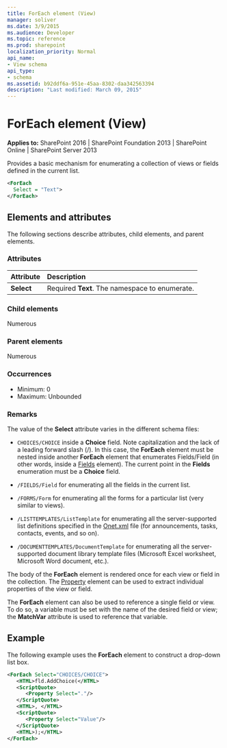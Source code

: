 ```yaml
---
title: ForEach element (View)
manager: soliver
ms.date: 3/9/2015
ms.audience: Developer
ms.topic: reference
ms.prod: sharepoint
localization_priority: Normal
api_name:
- View schema
api_type:
- schema
ms.assetid: b92ddf6a-951e-45aa-8302-daa342563394
description: "Last modified: March 09, 2015"
---
```


# ForEach element (View)

**Applies to:** SharePoint 2016 | SharePoint Foundation 2013 | SharePoint Online | SharePoint Server 2013
  
Provides a basic mechanism for enumerating a collection of views or fields defined in the current list.
  
```XML
<ForEach
  Select = "Text">
</ForEach>
```

## Elements and attributes

The following sections describe attributes, child elements, and parent elements.

### Attributes

|**Attribute**|**Description**|
|:-----|:-----|
|**Select** <br/> |Required **Text**. The namespace to enumerate.  <br/> |
   
### Child elements

Numerous 
   
### Parent elements

Numerous 
   
### Occurrences

- Minimum: 0 
- Maximum: Unbounded 
   
### Remarks

The value of the **Select** attribute varies in the different schema files: 
  
- `CHOICES/CHOICE` inside a **Choice** field. Note capitalization and the lack of a leading forward slash (/). In this case, the **ForEach** element must be nested inside another **ForEach** element that enumerates Fields/Field (in other words, inside a [Fields](fields-element-view.md) element). The current point in the **Fields** enumeration must be a **Choice** field. 
    
- `/FIELDS/Field` for enumerating all the fields in the current list.
    
- `/FORMS/Form` for enumerating all the forms for a particular list (very similar to views).
    
- `/LISTTEMPLATES/ListTemplate` for enumerating all the server-supported list definitions specified in the [Onet.xml](https://msdn.microsoft.com/library/b99d6657-d9ae-4135-a43c-c58cdfcdc6c1%28Office.15%29.aspx) file (for announcements, tasks, contacts, events, and so on). 
    
- `/DOCUMENTTEMPLATES/DocumentTemplate` for enumerating all the server-supported document library template files (Microsoft Excel worksheet, Microsoft Word document, etc.).
    
The body of the **ForEach** element is rendered once for each view or field in the collection. The [Property](property-element-view.md) element can be used to extract individual properties of the view or field. 
  
The **ForEach** element can also be used to reference a single field or view. To do so, a variable must be set with the name of the desired field or view; the **MatchVar** attribute is used to reference that variable. 
  
## Example

The following example uses the **ForEach** element to construct a drop-down list box. 
  
```XML
<ForEach Select="CHOICES/CHOICE">
   <HTML>fld.AddChoice(</HTML>
   <ScriptQuote>
      <Property Select="."/>
   </ScriptQuote>
   <HTML>, </HTML>
   <ScriptQuote>
      <Property Select="Value"/>
   </ScriptQuote>
   <HTML>);</HTML>
</ForEach>
```

<br/>
